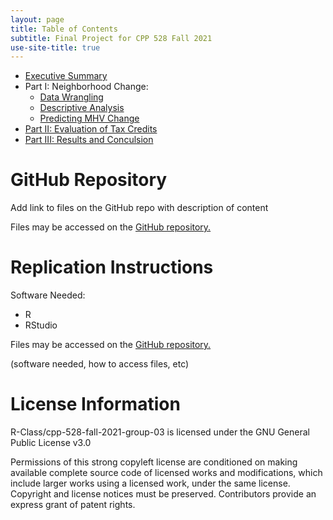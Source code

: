 ```yaml
---
layout: page
title: Table of Contents
subtitle: Final Project for CPP 528 Fall 2021
use-site-title: true
---
```


- [Executive Summary](https://r-class.github.io/cpp-528-fall-2021-group-03/analysis/exec/)
- Part I: Neighborhood Change:
  - [Data Wrangling](https://r-class.github.io/cpp-528-fall-2021-group-03/analysis/2021-10-27-ch01-data-wrangling/)
  - [Descriptive Analysis](https://r-class.github.io/cpp-528-fall-2021-group-03/analysis/2021-11-06-ch02-descriptive/)
  - [Predicting MHV Change](https://r-class.github.io/cpp-528-fall-2021-group-03/analysis/2021-11-13-ch03-predicting/)
- [Part II: Evaluation of Tax Credits](https://r-class.github.io/cpp-528-fall-2021-group-03/analysis/2021-11-26-ch04-model/)
- [Part III: Results and Conculsion](https://r-class.github.io/cpp-528-fall-2021-group-03/analysis/results/)

# GitHub Repository

Add link to files on the GitHub repo with description of content

Files may be accessed on the [GitHub repository.](https://github.com/R-Class/cpp-528-fall-2021-group-03)

# Replication Instructions 

Software Needed:
- R
- RStudio

Files may be accessed on the [GitHub repository.](https://github.com/R-Class/cpp-528-fall-2021-group-03)

(software needed, how to access files, etc)

# License Information

R-Class/cpp-528-fall-2021-group-03 is licensed under the
GNU General Public License v3.0

Permissions of this strong copyleft license are conditioned on making available complete source code of licensed works and modifications, which include larger works using a licensed work, under the same license. Copyright and license notices must be preserved. Contributors provide an express grant of patent rights.
